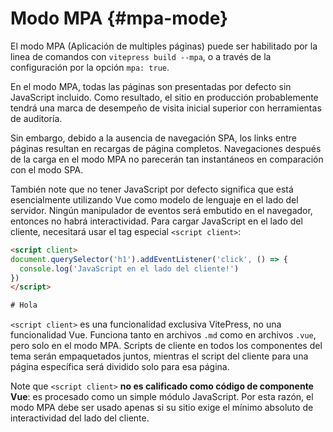 # Modo MPA <Badge type="warning" text="experimental" /> {#mpa-mode}

El modo MPA (Aplicación de multiples páginas) puede ser habilitado por la linea de comandos con `vitepress build --mpa`, o a través de la configuración por la opción `mpa: true`.

En el modo MPA, todas las páginas son presentadas por defecto sin JavaScript incluido. Como resultado, el sitio en producción probablemente tendrá una marca de desempeño de visita inicial superior con herramientas de auditoría.

Sin embargo, debido a la ausencia de navegación SPA, los links entre páginas resultan en recargas de página completos. Navegaciones después de la carga en el modo MPA no parecerán tan instantáneos en comparación con el modo SPA.

También note que no tener JavaScript por defecto significa que está esencialmente utilizando Vue como modelo de lenguaje en el lado del servidor. Ningún manipulador de eventos será embutido en el navegador, entonces no habrá interactividad. Para cargar JavaScript en el lado del cliente, necesitará usar el tag especial `<script client>`:

```html
<script client>
document.querySelector('h1').addEventListener('click', () => {
  console.log('JavaScript en el lado del cliente!')
})
</script>

# Hola
```

`<script client>` es una funcionalidad exclusiva VitePress, no una funcionalidad Vue. Funciona tanto en archivos `.md` como en archivos `.vue`, pero solo en el modo MPA. Scripts de cliente en todos los componentes del tema serán empaquetados juntos, mientras el script del cliente para una página específica será dividido solo para esa página.

Note que `<script client>` **no es calificado como código de componente Vue**: es procesado como un simple módulo JavaScript. Por esta razón, el modo MPA debe ser usado apenas si su sitio exige el mínimo absoluto de interactividad del lado del cliente.
